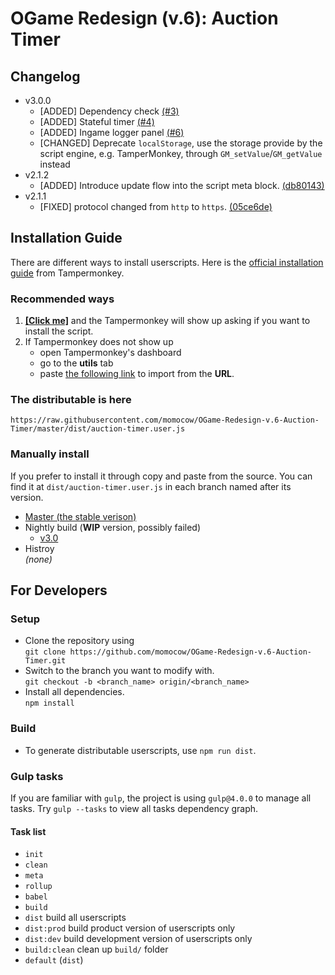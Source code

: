 # OGame Redesign (v.6): Auction Timer

## Changelog
- v3.0.0
    - [ADDED] Dependency check [(#3)](https://github.com/momocow/OGame-Redesign-v.6-Auction-Timer/issues/3)
    - [ADDED] Stateful timer [(#4)](https://github.com/momocow/OGame-Redesign-v.6-Auction-Timer/issues/4)
    - [ADDED] Ingame logger panel [(#6)](https://github.com/momocow/OGame-Redesign-v.6-Auction-Timer/issues/6)
    - [CHANGED] Deprecate `localStorage`, use the storage provide by the script engine, e.g. TamperMonkey, through `GM_setValue`/`GM_getValue` instead
- v2.1.2
    - [ADDED] Introduce update flow into the script meta block. [(db80143)](https://github.com/momocow/OGame-Redesign-v.6-Auction-Timer/commit/db801437f5e9366805182405a41100aeac30e88b)
- v2.1.1
    - [FIXED] protocol changed from `http` to `https`. [(05ce6de)](https://github.com/momocow/OGame-Redesign-v.6-Auction-Timer/commit/05ce6de73e77654c2b716d6667da9b516acef864)

## Installation Guide
There are different ways to install userscripts. Here is the [official installation guide](http://tampermonkey.net/faq.php#Q102) from Tampermonkey.

### Recommended ways
1. [**[Click me]**](https://raw.githubusercontent.com/momocow/OGame-Redesign-v.6-Auction-Timer/master/dist/auction-timer.user.js) and the Tampermonkey will show up asking if you want to install the script.
2. If Tampermonkey does not show up
    - open Tampermonkey's dashboard
    - go to the **utils** tab
    - paste [the following link](#the-distributable-is-here) to import from the **URL**.

### The distributable is here
```
https://raw.githubusercontent.com/momocow/OGame-Redesign-v.6-Auction-Timer/master/dist/auction-timer.user.js
```

### Manually install
If you prefer to install it through copy and paste from the source. You can find it at `dist/auction-timer.user.js` in each branch named after its version.
- [Master (the stable verison)](https://github.com/momocow/OGame-Redesign-v.6-Auction-Timer/tree/master)
- Nightly build (**WIP** version, possibly failed)
    - [v3.0](https://github.com/momocow/OGame-Redesign-v.6-Auction-Timer/tree/v3.0)
- Histroy  
*(none)*

## For Developers

### Setup
- Clone the repository using  
`git clone https://github.com/momocow/OGame-Redesign-v.6-Auction-Timer.git`
- Switch to the branch you want to modify with.  
`git checkout -b <branch_name> origin/<branch_name>`
- Install all dependencies.  
`npm install`

### Build
- To generate distributable userscripts, use `npm run dist`.

### Gulp tasks
If you are familiar with `gulp`, the project is using `gulp@4.0.0` to manage all tasks. Try `gulp --tasks` to view all tasks dependency graph.

#### Task list
- `init`
- `clean`
- `meta`
- `rollup`
- `babel`
- `build`
- `dist` build all userscripts
- `dist:prod` build product version of userscripts only
- `dist:dev` build development version of userscripts only
- `build:clean` clean up `build/` folder
- `default` (`dist`)

